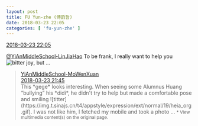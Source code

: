 ```yaml
---
layout: post
title: FU Yun-zhe (傅韵哲)
date: 2018-03-23 22:05
categories: [ 'fu-yun-zhe' ]
---
```


<div class="weibo-info">
  <a href="https://weibo.com/6505655408/G8Kyri3KH">2018-03-23 22:05</a>
</div>

[@YiAnMiddleSchool-LinJiaHao](https://weibo.com/6210352257) To be frank, I really want to help you ![bitter joy](https://img.t.sinajs.cn/t4/appstyle/expression/ext/normal/2c/moren_yunbei_org.png), but …

<!-- more -->

> <div class="weibo-post-name">
>   <a href="https://weibo.com/u/6505418468">YiAnMiddleSchool-MoWenXuan</a>
> </div>
> <div class="weibo-info">
>   <a href="https://weibo.com/6505418468/G8Kqz8oNN">2018-03-23 21:45</a>
> </div>
> This *gege* looks interesting. When seeing some Alumnus Huang “bullying” his *didi*, he didn't try to help but made a comfortable pose and smiling ![titter](https://img.t.sinajs.cn/t4/appstyle/expression/ext/normal/19/heia_org.gif). I was not like him, I fetched my mobile and took a photo …  
> <small>* View multimedia content(s) on the original page.</small>

